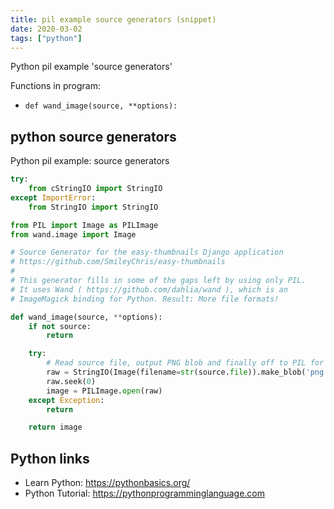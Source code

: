 ```yaml
---
title: pil example source generators (snippet)
date: 2020-03-02
tags: ["python"]
---
```

Python pil example 'source generators'

Functions in program: 
* `def wand_image(source, **options):`

## python source generators

Python pil example: source generators

```python
try:
    from cStringIO import StringIO
except ImportError:
    from StringIO import StringIO

from PIL import Image as PILImage
from wand.image import Image

# Source Generator for the easy-thumbnails Django application
# https://github.com/SmileyChris/easy-thumbnails
#
# This generator fills in some of the gaps left by using only PIL.
# It uses Wand ( https://github.com/dahlia/wand ), which is an
# ImageMagick binding for Python. Result: More file formats!

def wand_image(source, **options):
    if not source:
        return

    try:
        # Read source file, output PNG blob and finally off to PIL for return
        raw = StringIO(Image(filename=str(source.file)).make_blob('png'))
        raw.seek(0)
        image = PILImage.open(raw)
    except Exception:
        return

    return image


```

## Python links

- Learn Python: https://pythonbasics.org/
- Python Tutorial: https://pythonprogramminglanguage.com
